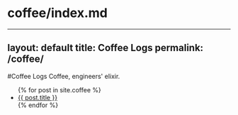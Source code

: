 # coffee/index.md
---
layout: default
title: Coffee Logs
permalink: /coffee/
---
#Coffee Logs
Coffee, engineers' elixir.

<ul>
  {% for post in site.coffee %}
    <li><a href="{{ post.url }}">{{ post.title }}</a></li>
  {% endfor %}
</ul>

